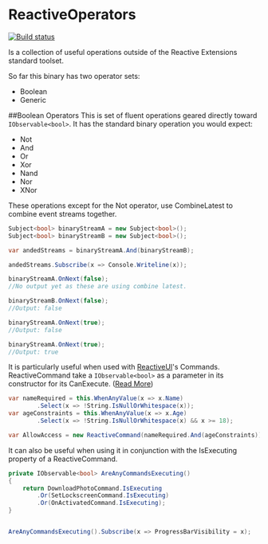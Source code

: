 # ReactiveOperators

[![Build status](https://ci.appveyor.com/api/projects/status/1d75glc4hep7nqka?svg=true)](https://ci.appveyor.com/project/TheAngryByrd/reactiveoperators)

Is a collection of useful operations outside of the Reactive Extensions standard toolset.

So far this binary has two operator sets:

- Boolean
- Generic

##Boolean Operators
This is set of fluent operations geared directly toward ```IObservable<bool>```. It has the standard binary operation you would expect:
- Not
- And
- Or
- Xor
- Nand
- Nor
- XNor

These operations except for the Not operator, use CombineLatest to combine event streams together.

```cs
Subject<bool> binaryStreamA = new Subject<bool>();
Subject<bool> binaryStreamB = new Subject<bool>();

var andedStreams = binaryStreamA.And(binaryStreamB);

andedStreams.Subscribe(x => Console.Writeline(x));

binaryStreamA.OnNext(false);
//No output yet as these are using combine latest.

binaryStreamB.OnNext(false);
//Output: false

binaryStreamA.OnNext(true);
//Output: false

binaryStreamA.OnNext(true);
//Output: true
```


It is particularly useful when used with [ReactiveUI](http://www.reactiveui.net)'s Commands. ReactiveCommand take a ```IObservable<bool>``` as a parameter in its constructor for its CanExecute. ([Read More](https://github.com/reactiveui/ReactiveUI/blob/docs/docs/basics/reactive-command.md#canexecute-via-observable))

```cs
var nameRequired = this.WhenAnyValue(x => x.Name)
        .Select(x => !String.IsNullOrWhitespace(x));
var ageConstraints = this.WhenAnyValue(x => x.Age)
        .Select(x => !String.IsNullOrWhitespace(x) && x >= 18);

var AllowAccess = new ReactiveCommand(nameRequired.And(ageConstraints));
```

It can also be useful when using it in conjunction with the IsExecuting property of a ReactiveCommand.

```cs
private IObservable<bool> AreAnyCommandsExecuting()
{
    return DownloadPhotoCommand.IsExecuting
        .Or(SetLockscreenCommand.IsExecuting)
        .Or(OnActivatedCommand.IsExecuting);
}


AreAnyCommandsExecuting().Subscribe(x => ProgressBarVisibility = x);


```

